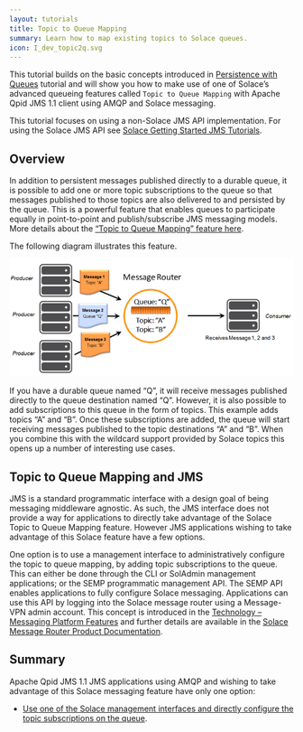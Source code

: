 ```yaml
---
layout: tutorials
title: Topic to Queue Mapping
summary: Learn how to map existing topics to Solace queues.
icon: I_dev_topic2q.svg
---
```


This tutorial builds on the basic concepts introduced in [Persistence with Queues](../persistence-with-queues/) tutorial and will show you how to make use of one of Solace’s advanced queueing features called `Topic to Queue Mapping` with Apache Qpid JMS 1.1 client using AMQP and Solace messaging.

This tutorial focuses on using a non-Solace JMS API implementation. For using the Solace JMS API see [Solace Getting Started JMS Tutorials](../../solace-samples-jms/).

## Overview

In addition to persistent messages published directly to a durable queue, it is possible to add one or more topic subscriptions to the queue so that messages published to those topics are also delivered to and persisted by the queue. This is a powerful feature that enables queues to participate equally in point-to-point and publish/subscribe JMS messaging models. More details about the [“Topic to Queue Mapping” feature here](https://docs.solace.com/PubSub-Basics/Core-Concepts.htm).

The following diagram illustrates this feature.

![Diagram: Topic to Queue Mapping](../../../images/diagrams/topic-to-queue-mapping-details.png)

If you have a durable queue named “Q”, it will receive messages published directly to the queue destination named “Q”. However, it is also possible to add subscriptions to this queue in the form of topics. This example adds topics “A” and “B”. Once these subscriptions are added, the queue will start receiving messages published to the topic destinations “A” and “B”. When you combine this with the wildcard support provided by Solace topics this opens up a number of interesting use cases.

## Topic to Queue Mapping and JMS

JMS is a standard programmatic interface with a design goal of being messaging middleware agnostic. As such, the JMS interface does not provide a way for applications to directly take advantage of the Solace Topic to Queue Mapping feature. However JMS applications wishing to take advantage of this Solace feature have a few options.

One option is to use a management interface to administratively configure the topic to queue mapping, by adding topic subscriptions to the queue. This can either be done through the CLI or SolAdmin management applications; or the SEMP programmatic management API. The SEMP API enables applications to fully configure Solace messaging. Applications can use this API by logging into the Solace message router using a Message-VPN admin account. This concept is introduced in the [Technology – Messaging Platform Features](https://solace.com/products/tech/) and further details are available in the [Solace Message Router Product Documentation](https://docs.solace.com/SEMP/Using-Legacy-SEMP.htm).

## Summary

Apache Qpid JMS 1.1 JMS applications using AMQP and wishing to take advantage of this Solace messaging feature have only one option:

*   [Use one of the Solace management interfaces and directly configure the topic subscriptions on the queue](https://docs.solace.com/PubSub-Basics/Core-Concepts.htm).